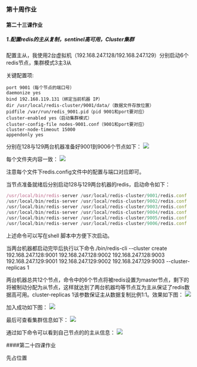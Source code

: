 ### 第十周作业

#### 第二十三课作业

##### 1.配置redis的主从复制，sentinel高可用，Cluster集群

配置主从，我使用2台虚拟机（192.168.247.128/192.168.247.129）分别启动6个redis节点，集群模式3主3从

关键配置项:
```properties
port 9001（每个节点的端口号）
daemonize yes
bind 192.168.119.131（绑定当前机器 IP）
dir /usr/local/redis-cluster/9001/data/（数据文件存放位置）
pidfile /var/run/redis_9001.pid（pid 9001和port要对应）
cluster-enabled yes（启动集群模式）
cluster-config-file nodes-9001.conf（9001和port要对应）
cluster-node-timeout 15000
appendonly yes
```
分别在128与129两台机器准备好9001到9006个节点如下：
![](https://github.com/brickGodMan/JAVA-000/tree/main/Week_10/img/file.jpg)

每个文件夹内容一致：
![](https://github.com/brickGodMan/JAVA-000/tree/main/Week_10/img/file-details.jpg)

注意每个文件下redis.config文件中的配置与端口对应即可。

当节点准备就绪后分别启动128与129两台机器的redis，启动命令如下：
```js
/usr/local/bin/redis-server /usr/local/redis-cluster/9001/redis.conf
/usr/local/bin/redis-server /usr/local/redis-cluster/9002/redis.conf
/usr/local/bin/redis-server /usr/local/redis-cluster/9003/redis.conf
/usr/local/bin/redis-server /usr/local/redis-cluster/9004/redis.conf
/usr/local/bin/redis-server /usr/local/redis-cluster/9005/redis.conf
/usr/local/bin/redis-server /usr/local/redis-cluster/9006/redis.conf
```
上述命令可以写在shell 脚本中方便下次启动。

当两台机器都启动完毕后执行以下命令./bin/redis-cli --cluster create 192.168.247.128:9001 192.168.247.128:9002 192.168.247.128:9003 192.168.247.129:9001 192.168.247.129:9002 192.168.247.129:9003 --cluster-replicas 1

两台机器总共12个节点，命令中的6个节点将被redis设置为master节点，剩下的将被制动分配为从节点，这样就达到了两台机器均等节点互为主从保证了redis数据高可用。cluster-replicas 1该参数保证主从数据复制比例1:1。效果如下图：
![](https://github.com/brickGodMan/JAVA-000/tree/main/Week_10/img/create-cluster.jpg)

加入成功如下图：
![](https://github.com/brickGodMan/JAVA-000/tree/main/Week_10/img/join-cluster-success.jpg)

最后可查看集群信息如下：
![](https://github.com/brickGodMan/JAVA-000/tree/main/Week_10/img/cluster-info-nodes.jpg)

通过如下命令可以看到自己节点的的主从信息：
![](https://github.com/brickGodMan/JAVA-000/tree/main/Week_10/img/my-replication.jpg)


####第二十四课作业

先占位置